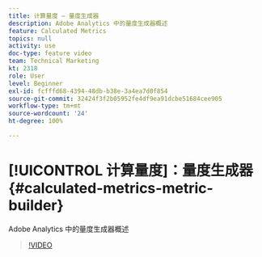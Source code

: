 ```yaml
---
title: 计算量度 — 量度生成器
description: Adobe Analytics 中的量度生成器概述
feature: Calculated Metrics
topics: null
activity: use
doc-type: feature video
team: Technical Marketing
kt: 2318
role: User
level: Beginner
exl-id: fcfffd68-4394-48db-b38e-3a4ea7d0f854
source-git-commit: 32424f3f2b05952fe4df9ea91dcbe51684cee905
workflow-type: tm+mt
source-wordcount: '24'
ht-degree: 100%

---
```


# [!UICONTROL 计算量度]：量度生成器 {#calculated-metrics-metric-builder}

Adobe Analytics 中的量度生成器概述

>[!VIDEO](https://video.tv.adobe.com/v/25411/?quality=12)

